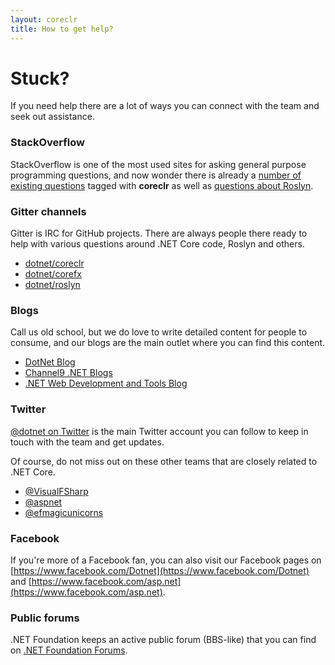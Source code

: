 ```yaml
---
layout: coreclr
title: How to get help?
---
```

# Stuck?
If you need help there are a lot of ways you can connect with the team and seek out assistance.

### StackOverflow
StackOverflow is one of the most used sites for asking general purpose programming questions, and now wonder there is already a [number of existing questions](http://stackoverflow.com/questions/tagged/coreclr) tagged with **coreclr** as well as [questions about Roslyn](http://stackoverflow.com/questions/tagged/roslyn).
 
### Gitter channels
Gitter is IRC for GitHub projects. There are always people there ready to help with various questions around .NET Core code, Roslyn and others. 

*  [dotnet/coreclr](https://gitter.im/dotnet/coreclr)
*  [dotnet/corefx](https://gitter.im/dotnet/corefx)
*  [dotnet/roslyn](https://gitter.im/dotnet/roslyn) 

### Blogs
Call us old school, but we do love to write detailed content for people to consume, and our blogs are the main outlet where you can find this content.  

* [DotNet Blog](http://blogs.msdn.com/b/dotnet/)
* [Channel9 .NET Blogs](http://channel9.msdn.com/Blogs/dotnet)
* [.NET Web Development and Tools Blog](http://blogs.msdn.com/b/webdev/)

### Twitter
[@dotnet on Twitter](https://twitter.com/DotNet) is the main Twitter account you can follow to keep in touch with the team and get updates. 

Of course, do not miss out on these other teams that are closely related to .NET Core.

* [@VisualFSharp](https://slack-redir.net/link?url=https%3A%2F%2Ftwitter.com%2FVisualFSharp&v=3)
* [@aspnet](https://twitter.com/aspnet)
* [@efmagicunicorns](https://twitter.com/efmagicunicorns)

### Facebook
If you're more of a Facebook fan, you can also visit our Facebook pages on [https://www.facebook.com/Dotnet](https://www.facebook.com/Dotnet) and [https://www.facebook.com/asp.net](https://www.facebook.com/asp.net).

### Public forums
.NET Foundation keeps an active public forum (BBS-like) that you can find on [.NET Foundation Forums](http://forums.dotnetfoundation.org/).


